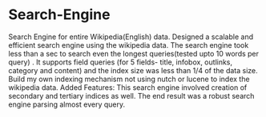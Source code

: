 Search-Engine
=============

Search Engine for entire Wikipedia(English) data. Designed a scalable and efficient search engine using the wikipedia data. The search engine took less than a sec to search even the longest queries(tested upto 10 words per query) . It supports field queries (for 5 fields- title, infobox, outlinks, category and content) and the index size was less than 1/4 of the data size. Build my own indexing mechanism not using nutch or lucene to index the wikipedia data. Added Features: This search engine involved creation of secondary and tertiary indices as well. The end result was a robust search engine parsing almost every query.
